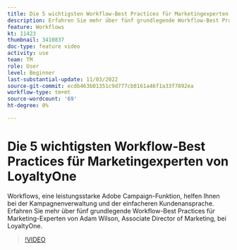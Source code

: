 ```yaml
---
title: Die 5 wichtigsten Workflow-Best Practices für Marketingexperten von LoyaltyOne
description: Erfahren Sie mehr über fünf grundlegende Workflow-Best Practices für Marketing-Experten von Adam Wilson, Associate Director of Marketing, bei LoyaltyOne.
feature: Workflows
kt: 11423
thumbnail: 3410837
doc-type: feature video
activity: use
team: TM
role: User
level: Beginner
last-substantial-update: 11/03/2022
source-git-commit: ecdb463b01351c9d777cb8161a46f1a33f7892ea
workflow-type: tm+mt
source-wordcount: '69'
ht-degree: 0%

---
```



# Die 5 wichtigsten Workflow-Best Practices für Marketingexperten von LoyaltyOne

Workflows, eine leistungsstarke Adobe Campaign-Funktion, helfen Ihnen bei der Kampagnenverwaltung und der einfacheren Kundenansprache. Erfahren Sie mehr über fünf grundlegende Workflow-Best Practices für Marketing-Experten von Adam Wilson, Associate Director of Marketing, bei LoyaltyOne.

>[!VIDEO](https://video.tv.adobe.com/v/3410837?quality=12)
